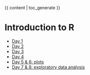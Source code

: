 
<!DOCTYPE html>
<html>
  <head>
    <meta charset='utf-8' />
    <title>{{ page.title }}</title>
    <!-- This css contains the default style for TOC -->
    <link rel="stylesheet" type="text/css" media="screen" href="css/toc.css">
  </head>
  <body>
    <div>
        {{ content | toc_generate }}
    </div>
  </body>
</html>

# Introduction to R

* [Day 1](day1.md)
* [Day 2](day2.md)
* [Day 3](day3.md)
* [Day 4](day4.md)
* [Day 5 & 6: plots](day56_plots.md)
* [Day 7 & 8: exploratory data analysis](day78_exploratory.md)
